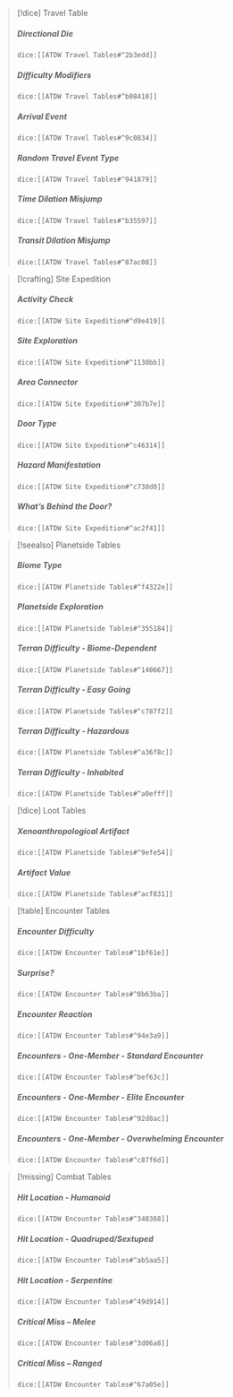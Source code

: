 > [!dice] Travel Table
>#####  Directional Die
>`dice:[[ATDW Travel Tables#^2b3edd]]`
>
>##### Difficulty Modifiers
>`dice:[[ATDW Travel Tables#^b08410]]`
>
>#####  Arrival Event
>`dice:[[ATDW Travel Tables#^9c0834]]`
>
> ##### Random Travel Event Type
>`dice:[[ATDW Travel Tables#^941879]]`
>
>##### Time Dilation Misjump
>`dice:[[ATDW Travel Tables#^b35597]]`
>
>#####  Transit Dilation Misjump
>`dice:[[ATDW Travel Tables#^87ac08]]`

>[!crafting] Site Expedition
>##### Activity Check
>`dice:[[ATDW Site Expedition#^d9e419]]`
>
>##### Site Exploration
>`dice:[[ATDW Site Expedition#^1130bb]]`
>
>##### Area Connector
>`dice:[[ATDW Site Expedition#^307b7e]]`
>
>##### Door Type
>`dice:[[ATDW Site Expedition#^c46314]]`
>
>##### Hazard Manifestation
>`dice:[[ATDW Site Expedition#^c738d0]]`
>
>##### What’s Behind the Door?
>`dice:[[ATDW Site Expedition#^ac2f41]]`

>[!seealso] Planetside Tables
>##### Biome Type
>`dice:[[ATDW Planetside Tables#^f4322e]]`
>
>##### Planetside Exploration
>`dice:[[ATDW Planetside Tables#^355184]]`
>
>##### Terran Difficulty - Biome-Dependent
>`dice:[[ATDW Planetside Tables#^140667]]`
>
>##### Terran Difficulty - Easy Going
>`dice:[[ATDW Planetside Tables#^c787f2]]`
>
>##### Terran Difficulty - Hazardous
>`dice:[[ATDW Planetside Tables#^a36f8c]]`
>
>##### Terran Difficulty - Inhabited
>`dice:[[ATDW Planetside Tables#^a0efff]]`
>

>[!dice] Loot Tables
>##### Xenoanthropological Artifact
>`dice:[[ATDW Planetside Tables#^9efe54]]`
>
>##### Artifact Value
>`dice:[[ATDW Planetside Tables#^acf831]]`
>

> [!table] Encounter Tables
>##### Encounter Difficulty
>`dice:[[ATDW Encounter Tables#^1bf61e]]`
>
>##### Surprise?
>`dice:[[ATDW Encounter Tables#^0b63ba]]`
>
>##### Encounter Reaction
>`dice:[[ATDW Encounter Tables#^94e3a9]]`
>
>##### Encounters - One-Member - Standard Encounter
>`dice:[[ATDW Encounter Tables#^bef63c]]`
>
>##### Encounters - One-Member - Elite Encounter
>`dice:[[ATDW Encounter Tables#^92d8ac]]`
>
>##### Encounters - One-Member - Overwhelming Encounter
>`dice:[[ATDW Encounter Tables#^c87f6d]]`
>

>[!missing] Combat Tables
>##### Hit Location - Humanoid
>`dice:[[ATDW Encounter Tables#^348368]]`
>
>##### Hit Location - Quadruped/Sextuped
>`dice:[[ATDW Encounter Tables#^ab5aa5]]`
>
>##### Hit Location - Serpentine
>`dice:[[ATDW Encounter Tables#^49d914]]`
>
>##### Critical Miss – Melee
>`dice:[[ATDW Encounter Tables#^3d06a8]]`
>
>##### Critical Miss – Ranged
>`dice:[[ATDW Encounter Tables#^67a05e]]`
>
